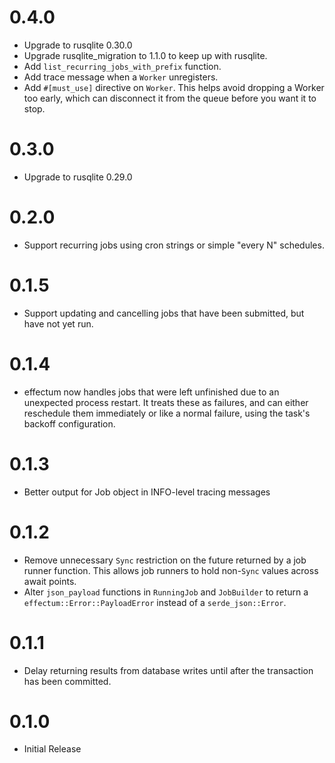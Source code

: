 # 0.4.0

- Upgrade to rusqlite 0.30.0
- Upgrade rusqlite_migration to 1.1.0 to keep up with rusqlite.
- Add `list_recurring_jobs_with_prefix` function. 
- Add trace message when a `Worker` unregisters.
- Add `#[must_use]` directive on `Worker`. This helps avoid dropping a Worker too early, which can disconnect it from
    the queue before you want it to stop.

# 0.3.0

- Upgrade to rusqlite 0.29.0

# 0.2.0

- Support recurring jobs using cron strings or simple "every N" schedules.

# 0.1.5

- Support updating and cancelling jobs that have been submitted, but have not yet run.

# 0.1.4

- effectum now handles jobs that were left unfinished due to an unexpected process restart. It treats these as failures,
    and can either reschedule them immediately or like a normal failure, using the task's backoff configuration.

# 0.1.3

- Better output for Job object in INFO-level tracing messages

# 0.1.2

- Remove unnecessary `Sync` restriction on the future returned by a job runner function. This allows job runners to hold
    non-`Sync` values across await points.
- Alter `json_payload` functions in `RunningJob` and `JobBuilder` to return a `effectum::Error::PayloadError` instead of a `serde_json::Error`.

# 0.1.1

- Delay returning results from database writes until after the transaction has been committed.

# 0.1.0

- Initial Release
